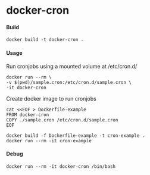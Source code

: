 # docker-cron

#### Build

`docker build -t docker-cron .`

#### Usage

Run cronjobs using a mounted volume at /etc/cron.d/

```
docker run --rm \
-v $(pwd)/sample.cron:/etc/cron.d/sample.cron \
-it docker-cron
```

Create docker image to run cronjobs

```
cat <<EOF > Dockerfile-example
FROM docker-cron
COPY ./sample.cron /etc/cron.d/sample.cron
EOF

docker build -f Dockerfile-example -t cron-example .
docker run --rm -it cron-example
```



#### Debug

```
docker run --rm -it docker-cron /bin/bash
```
